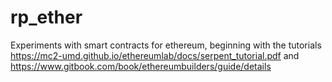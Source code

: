 # rp_ether
Experiments with smart contracts for ethereum, beginning with the tutorials 
https://mc2-umd.github.io/ethereumlab/docs/serpent_tutorial.pdf and https://www.gitbook.com/book/ethereumbuilders/guide/details